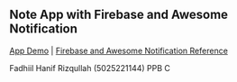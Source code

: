 ## Note App with Firebase and Awesome Notification

[App Demo](https://drive.google.com/file/d/1ev_uhi4baI-lz_K_bC2eKiXPjV1vwXFw/view?usp=drive_link) | [Firebase and Awesome Notification Reference](https://github.com/agusbudi/mobile-programming)

Fadhiil Hanif Rizqullah (5025221144)
PPB C
